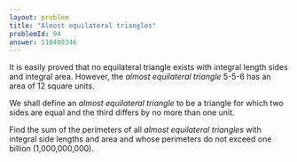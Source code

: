 ```yaml
---
layout: problem
title: "Almost equilateral triangles"
problemId: 94
answer: 518408346
---
```

It is easily proved that no equilateral triangle exists with integral length sides and integral area. However, the *almost equilateral triangle* 5-5-6 has an area of 12 square units.

We shall define an *almost equilateral triangle* to be a triangle for which two sides are equal and the third differs by no more than one unit.

Find the sum of the perimeters of all *almost equilateral triangles* with integral side lengths and area and whose perimeters do not exceed one billion (1,000,000,000).